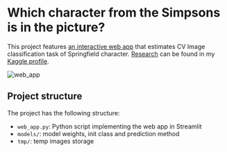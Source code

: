 # Which character from the Simpsons is in the picture?

This project features [an interactive web app](https://share.streamlit.io/dailysergey/streamlit-simpsons/web_app.py) that estimates CV Image classification task of Springfield character. [Research](https://www.kaggle.com/dailysergey/simpsons-image-classification-task) can be found in my [Kaggle profile](https://www.kaggle.com/dailysergey).

![web_app](https://images5.alphacoders.com/108/1085900.jpg)


## Project structure

The project has the following structure:
- `web_app.py`: Python script implementing the web app in Streamlit
- `models/`: model weights, init class and prediction method
- `tmp/`: temp images storage
